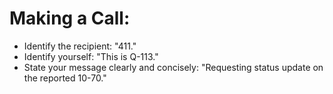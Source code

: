 # Making a Call:

* Identify the recipient: "411."
* Identify yourself: "This is Q-113."
* State your message clearly and concisely: "Requesting status update on the reported 10-70."
